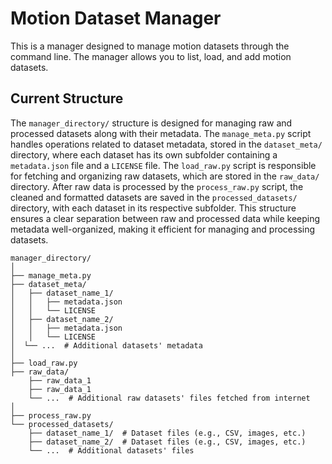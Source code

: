 # Motion Dataset Manager

This is a manager designed to manage motion datasets through the command line. The manager allows you to list, load, and add motion datasets.

## Current Structure

The `manager_directory/` structure is designed for managing raw and processed datasets along with their metadata. The `manage_meta.py` script handles operations related to dataset metadata, stored in the `dataset_meta/` directory, where each dataset has its own subfolder containing a `metadata.json` file and a `LICENSE` file. The `load_raw.py` script is responsible for fetching and organizing raw datasets, which are stored in the `raw_data/` directory. After raw data is processed by the `process_raw.py` script, the cleaned and formatted datasets are saved in the `processed_datasets/` directory, with each dataset in its respective subfolder. This structure ensures a clear separation between raw and processed data while keeping metadata well-organized, making it efficient for managing and processing datasets.

```
manager_directory/
│
├── manage_meta.py
├── dataset_meta/
│   ├── dataset_name_1/
│   │   ├── metadata.json
│   │   └── LICENSE
│   ├── dataset_name_2/
│   │   ├── metadata.json
│   │   └── LICENSE
│  └── ...  # Additional datasets' metadata
│
├── load_raw.py
├── raw_data/
    ├── raw_data_1
    ├── raw_data_1
    └── ...  # Additional raw datasets' files fetched from internet
│
├── process_raw.py
└── processed_datasets/
    ├── dataset_name_1/  # Dataset files (e.g., CSV, images, etc.)
    ├── dataset_name_2/  # Dataset files (e.g., CSV, images, etc.)
    └── ...  # Additional datasets' files
```
